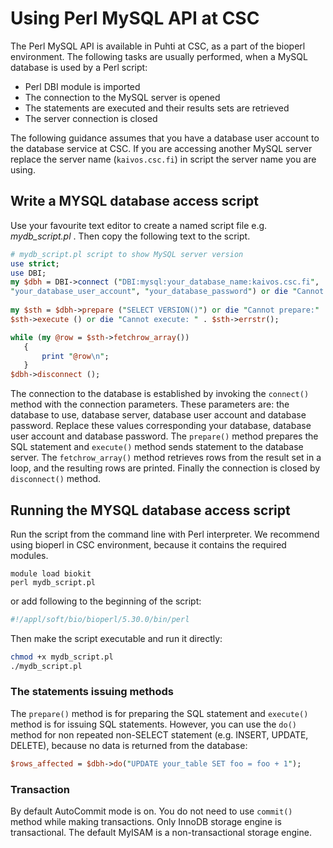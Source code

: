 # Using Perl MySQL API at CSC

The Perl MySQL API is available in Puhti at CSC, as a part of the bioperl environment.
The following tasks are usually performed, when a MySQL database is used by a Perl script:

* Perl DBI module is imported
* The connection to the MySQL server is opened
* The statements are executed and their results sets are retrieved
* The server connection is closed

The following guidance assumes that you have a database user account to the database service at CSC. If you are accessing another MySQL server replace the server name (`kaivos.csc.fi`) in script the server name you are using.

## Write a MYSQL database access script

Use your favourite text editor to create a named script file e.g. _mydb_script.pl_ . Then copy the following text to the script.

```perl
# mydb_script.pl script to show MySQL server version
use strict;
use DBI;
my $dbh = DBI->connect ("DBI:mysql:your_database_name:kaivos.csc.fi",
"your_database_user_account", "your_database_password") or die "Cannot connect:" . $DBI::errstr;
 
my $sth = $dbh->prepare ("SELECT VERSION()") or die "Cannot prepare:" . $dbh->errstr();
$sth->execute () or die "Cannot execute: " . $sth->errstr();

while (my @row = $sth->fetchrow_array())
   {
       print "@row\n";
   }
$dbh->disconnect ();
```

The connection to the database is established by invoking the `connect()` method with the connection parameters. These parameters are: the database to use, database server, database user account and database password. Replace these values corresponding your database, database user account and database password. The `prepare()` method prepares the SQL statement and `execute()` method sends statement to the database server. The `fetchrow_array()` method retrieves rows from the result set in a loop, and the resulting rows are printed. Finally the connection is closed by `disconnect()` method.

## Running the MYSQL database access script

Run the script from the command line with Perl interpreter. We recommend using bioperl in CSC environment, because it contains the required modules.

```text
module load biokit
perl mydb_script.pl
```

or add following to the beginning of the script:

```bash
#!/appl/soft/bio/bioperl/5.30.0/bin/perl
```

Then make the script executable and run it directly:

```bash
chmod +x mydb_script.pl
./mydb_script.pl
```

### The statements issuing methods

The `prepare()` method is for preparing the SQL statement and `execute()` method is for issuing SQL statements. However, you can use the `do()` method for non repeated non-SELECT statement (e.g. INSERT, UPDATE, DELETE), because no data is returned from the database:

```perl
$rows_affected = $dbh->do("UPDATE your_table SET foo = foo + 1");
```

### Transaction

By default AutoCommit mode is on. You do not need to use `commit()` method while making transactions. Only InnoDB storage engine is transactional. The default MyISAM is a non-transactional storage engine.
